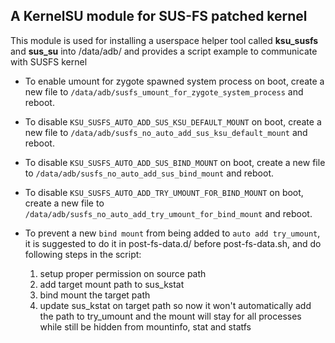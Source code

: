 ## A KernelSU module for SUS-FS patched kernel ##

This module is used for installing a userspace helper tool called **ksu_susfs** and **sus_su** into /data/adb/ and provides a script example to communicate with SUSFS kernel

- To enable umount for zygote spawned system process on boot, create a new file to `/data/adb/susfs_umount_for_zygote_system_process` and reboot.

- To disable `KSU_SUSFS_AUTO_ADD_SUS_KSU_DEFAULT_MOUNT` on boot, create a new file to `/data/adb/susfs_no_auto_add_sus_ksu_default_mount` and reboot.

- To disable `KSU_SUSFS_AUTO_ADD_SUS_BIND_MOUNT` on boot, create a new file to `/data/adb/susfs_no_auto_add_sus_bind_mount` and reboot.

- To disable `KSU_SUSFS_AUTO_ADD_TRY_UMOUNT_FOR_BIND_MOUNT` on boot, create a new file to `/data/adb/susfs_no_auto_add_try_umount_for_bind_mount` and reboot.

- To prevent a new `bind mount` from being added to `auto add try_umount`, it is suggested to do it in post-fs-data.d/ before post-fs-data.sh, and do following steps in the script:
    1. setup proper permission on source path
    2. add target mount path to sus_kstat
    3. bind mount the target path
    4. update sus_kstat on target path
  so now it won't automatically add the path to try_umount and the mount will stay for all processes while still be hidden from mountinfo, stat and statfs
  

